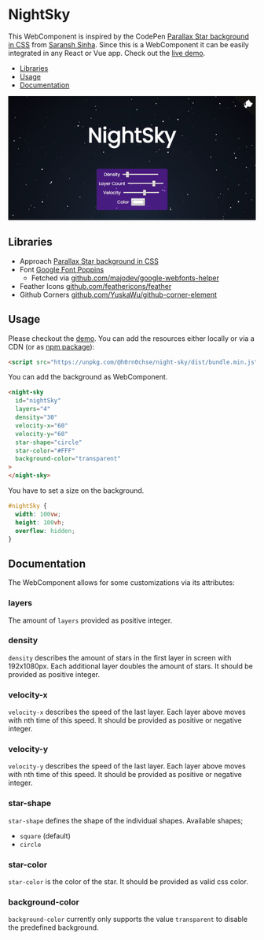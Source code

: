 # NightSky

This WebComponent is inspired by the CodePen [Parallax Star background in CSS](https://codepen.io/saransh/pen/BKJun) from [Saransh Sinha](https://codepen.io/saransh). Since this is a WebComponent it can be easily integrated in any React or Vue app. Check out the [live demo](https://h0rn0chse.github.io/NightSky).

- [Libraries](#libraries)
- [Usage](#usage)
- [Documentation](#documentation)

<p align="center">
    <img src="./assets/animation.gif" />
</p>

## Libraries

- Approach [Parallax Star background in CSS](https://codepen.io/saransh/pen/BKJun)
- Font [Google Font Poppins](https://fonts.google.com/specimen/Poppins)
  - Fetched via [github.com/majodev/google-webfonts-helper](https://github.com/majodev/google-webfonts-helper)
- Feather Icons [github.com/feathericons/feather](https://github.com/feathericons/feather)
- Github Corners [github.com/YuskaWu/github-corner-element](https://github.com/YuskaWu/github-corner-element)

## Usage

Please checkout the [demo](https://h0rn0chse.github.io/NightSky). You can add the resources either locally or via a CDN (or as [npm package](https://www.npmjs.com/package/@h0rn0chse/night-sky)):

```html
<script src="https://unpkg.com/@h0rn0chse/night-sky/dist/bundle.min.js"></script>
```

You can add the background as WebComponent.

```html
<night-sky
  id="nightSky"
  layers="4"
  density="30"
  velocity-x="60"
  velocity-y="60"
  star-shape="circle"
  star-color="#FFF"
  background-color="transparent"
>
</night-sky>
```

You have to set a size on the background.

```css
#nightSky {
  width: 100vw;
  height: 100vh;
  overflow: hidden;
}
```

## Documentation

The WebComponent allows for some customizations via its attributes:

### layers

The amount of `layers` provided as positive integer.

### density

`density` describes the amount of stars in the first layer in screen with 192x1080px. Each additional layer doubles the amount of stars. It should be provided as positive integer.

### velocity-x

`velocity-x` describes the speed of the last layer. Each layer above moves with nth time of this speed. It should be
provided as positive or negative integer.

### velocity-y

`velocity-y` describes the speed of the last layer. Each layer above moves with nth time of this speed. It should be
provided as positive or negative integer.

### star-shape

`star-shape` defines the shape of the individual shapes. Available shapes;

- `square` (default)
- `circle`

### star-color

`star-color` is the color of the star. It should be provided as valid css color.

### background-color

`background-color` currently only supports the value `transparent` to disable the predefined background.
